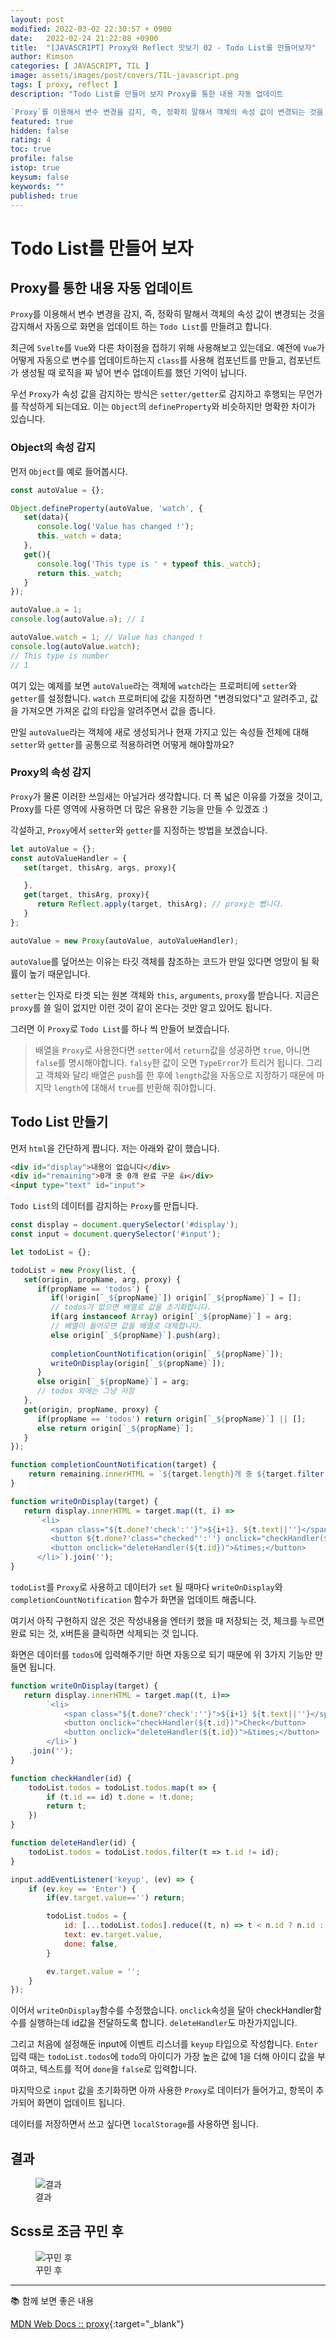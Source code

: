 ```yaml
---
layout: post
modified: 2022-03-02 22:30:57 + 0900
date:   2022-02-24 21:22:08 +0900
title:  "[JAVASCRIPT] Proxy와 Reflect 맛보기 02 - Todo List를 만들어보자"
author: Kimson
categories: [ JAVASCRIPT, TIL ]
image: assets/images/post/covers/TIL-javascript.png
tags: [ proxy, reflect ]
description: "Todo List를 만들어 보자 Proxy를 통한 내용 자동 업데이트

`Proxy`를 이용해서 변수 변경을 감지, 즉, 정확히 말해서 객체의 속성 값이 변경되는 것을 감지해서 자동으로 화면을 업데이트 하는 `Todo List`를 만들려고 합니다. 최근에 `Svelte`를 `Vue`와 다른 차이점을 접하기 위해 사용해보고 있는데요. 예전에 `Vue`가 어떻게 자동으로 변수를 업데이트하는지 `class`를 사용해 컴포넌트를 만들고, 컴포넌트가 생성될 때 로직을 짜 넣어 변수 업데이트를 했던 기억이 납니다."
featured: true
hidden: false
rating: 4
toc: true
profile: false
istop: true
keysum: false
keywords: ""
published: true
---
```


# Todo List를 만들어 보자

## Proxy를 통한 내용 자동 업데이트

`Proxy`를 이용해서 변수 변경을 감지, 즉, 정확히 말해서 객체의 속성 값이 변경되는 것을 감지해서 자동으로 화면을 업데이트 하는 `Todo List`를 만들려고 합니다.

최근에 `Svelte`를 `Vue`와 다른 차이점을 접하기 위해 사용해보고 있는데요. 예전에 `Vue`가 어떻게 자동으로 변수를 업데이트하는지 `class`를 사용해 컴포넌트를 만들고, 컴포넌트가 생성될 때 로직을 짜 넣어 변수 업데이트를 했던 기억이 납니다.

우선 `Proxy`가 속성 값을 감지하는 방식은 `setter/getter`로 감지하고 후행되는 무언가를 작성하게 되는데요. 이는 `Object`의 `defineProperty`와 비슷하지만 명확한 차이가 있습니다.

### Object의 속성 감지

먼저 `Object`를 예로 들어봅시다.

```javascript
const autoValue = {};

Object.defineProperty(autoValue, 'watch', {
   set(data){
      console.log('Value has changed !');
      this._watch = data;
   },
   get(){
      console.log('This type is ' + typeof this._watch);
      return this._watch;
   }
});

autoValue.a = 1;
console.log(autoValue.a); // 1

autoValue.watch = 1; // Value has changed !
console.log(autoValue.watch);
// This type is number
// 1
```

여기 있는 예제를 보면 `autoValue`라는 객체에 `watch`라는 프로퍼티에 `setter`와 `getter`를 설정합니다. `watch` 프로퍼티에 값을 지정하면 "변경되었다"고 알려주고, 값을 가져오면 가져온 값의 타입을 알려주면서 값을 줍니다.

만일 `autoValue`라는 객체에 새로 생성되거나 현재 가지고 있는 속성들 전체에 대해 `setter`와 `getter`를 공통으로 적용하려면 어떻게 해야할까요?

### Proxy의 속성 감지

`Proxy`가 물론 이러한 쓰임새는 아닐거라 생각합니다. 더 폭 넓은 이유를 가졌을 것이고, Proxy를 다른 영역에 사용하면 더 많은 유용한 기능을 만들 수 있겠죠 :\)

각설하고, `Proxy`에서 `setter`와 `getter`를 지정하는 방법을 보겠습니다.

```javascript
let autoValue = {};
const autoValueHandler = {
   set(target, thisArg, args, proxy){

   },
   get(target, thisArg, proxy){
      return Reflect.apply(target, thisArg); // proxy는 뺍니다.
   }
};

autoValue = new Proxy(autoValue, autoValueHandler);
```

`autoValue`를 덮어쓰는 이유는 타깃 객체를 참조하는 코드가 만일 있다면 엉망이 될 확률이 높기 때문입니다.

`setter`는 인자로 타겟 되는 원본 객체와 `this`, `arguments`, `proxy`를 받습니다. 지금은 `proxy`를 쓸 일이 없지만 이런 것이 같이 온다는 것만 알고 있어도 됩니다.

그러면 이 `Proxy`로 `Todo List`를 하나 씩 만들어 보겠습니다.

> 배열을 `Proxy`로 사용한다면 `setter`에서 `return`값을 성공하면 `true`, 아니면 `false`를 명시해야합니다. `falsy`한 값이 오면 `TypeError`가 트리거 됩니다. 그리고 객체와 달리 배열은 `push`를 한 후에 `length`값을 자동으로 지정하기 때문에 마지막 `length`에 대해서 `true`를 반환해 줘야합니다.

## Todo List 만들기

먼저 `html`을 간단하게 짭니다. 저는 아래와 같이 했습니다.

```html
<div id="display">내용이 없습니다</div>
<div id="remaining">0개 중 0개 완료 구문 👍</div>
<input type="text" id="input">
```

`Todo List`의 데이터를 감지하는 `Proxy`를 만듭니다.

```javascript
const display = document.querySelector('#display');
const input = document.querySelector('#input');

let todoList = {};

todoList = new Proxy(list, {
   set(origin, propName, arg, proxy) {
      if(propName == 'todos') {
         if(!origin[`_${propName}`]) origin[`_${propName}`] = [];
         // todos가 없으면 배열로 값을 초기화합니다.
         if(arg instanceof Array) origin[`_${propName}`] = arg;
         // 배열이 들어오면 값을 배열로 대체합니다.
         else origin[`_${propName}`].push(arg);
         
         completionCountNotification(origin[`_${propName}`]);
         writeOnDisplay(origin[`_${propName}`]);
      }
      else origin[`_${propName}`] = arg;
      // todos 외에는 그냥 저장
   },
   get(origin, propName, proxy) {
      if(propName == 'todos') return origin[`_${propName}`] || [];
      else return origin[`_${propName}`];
   }
});

function completionCountNotification(target) {
    return remaining.innerHTML = `${target.length}개 중 ${target.filter(t=>t.done).length}개 완료 👍`;
}

function writeOnDisplay(target) {
   return display.innerHTML = target.map((t, i) =>
      `<li>
         <span class="${t.done?'check':''}">${i+1}. ${t.text||''}</span>
         <button ${t.done?'class="checked"':''} onclick="checkHandler(${t.id})">Check</button>
         <button onclick="deleteHandler(${t.id})">&times;</button>
      </li>`).join('');
}
```

`todoList`를 `Proxy`로 사용하고 데이터가 `set` 될 때마다 `writeOnDisplay`와 `completionCountNotification` 함수가 화면을 업데이트 해줍니다.

여기서 아직 구현하지 않은 것은 작성내용을 엔터키 했을 때 저장되는 것, 체크를 누르면 완료 되는 것, x버튼을 클릭하면 삭제되는 것 입니다.

화면은 데이터를 `todos`에 입력해주기만 하면 자동으로 되기 때문에 위 3가지 기능만 만들면 됩니다.

```javascript
function writeOnDisplay(target) {
   return display.innerHTML = target.map((t, i)=>
        `<li>
            <span class="${t.done?'check':''}">${i+1} ${t.text||''}</span>
            <button onclick="checkHandler(${t.id})">Check</button>
            <button onclick="deleteHandler(${t.id})">&times;</button>
        </li>`)
    .join('');
}

function checkHandler(id) {
    todoList.todos = todoList.todos.map(t => {
        if (t.id == id) t.done = !t.done;
        return t;
    })
}

function deleteHandler(id) {
    todoList.todos = todoList.todos.filter(t => t.id != id);
}

input.addEventListener('keyup', (ev) => {
    if (ev.key == 'Enter') {
        if(ev.target.value=='') return;

        todoList.todos = {
            id: [...todoList.todos].reduce((t, n) => t < n.id ? n.id : t, 0) + 1,
            text: ev.target.value,
            done: false,
        }

        ev.target.value = '';
    }
});
```

이어서 `writeOnDisplay`함수를 수정했습니다. `onclick`속성을 달아 checkHandler함수를 실행하는데 id값을 전달하도록 합니다. `deleteHandler`도 마찬가지입니다.

그리고 처음에 설정해둔 input에 이벤트 리스너를 `keyup` 타입으로 작성합니다. `Enter` 입력 때는 `todoList.todos`에 `todo`의 아이디가 가장 높은 값에 1을 더해 아이디 값을 부여하고, 텍스트를 적어 `done`을 `false`로 입력합니다.

마지막으로 `input` 값을 초기화하면 아까 사용한 `Proxy`로 데이터가 들어가고, 항목이 추가되어 화면이 업데이트 됩니다.

데이터를 저장하면서 쓰고 싶다면 `localStorage`를 사용하면 됩니다.

## 결과

<figure class="text-center">
<span class="w-inline-block">
   <img src="{{site.baseurl}}/assets/images/post/proxy/proxy01.png" alt="결과" title="결과">
   <figcaption>결과</figcaption>
</span>
</figure>

## Scss로 조금 꾸민 후

<figure class="text-center">
<span class="w-inline-block">
   <img src="{{site.baseurl}}/assets/images/post/proxy/proxy02.png" alt="꾸민 후" title="꾸민 후">
   <figcaption>꾸민 후</figcaption>
</span>
</figure>

-----

📚 함께 보면 좋은 내용

[MDN Web Docs :: proxy](https://developer.mozilla.org/ko/docs/Web/JavaScript/Reference/Global_Objects/Proxy){:target="_blank"}
